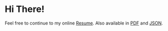 # Hi There!

Feel free to continue to my online [Resume](https://jenademoodley.co.za/resume/). Also available in [PDF](https://jenademoodley.co.za/resume/resume.pdf) and [JSON](https://jenademoodley.co.za/resume/resume.json).
